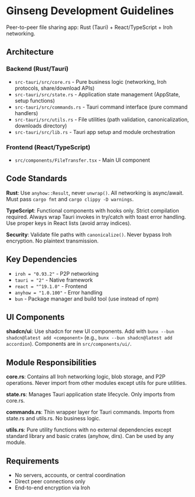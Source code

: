 # Ginseng Development Guidelines

Peer-to-peer file sharing app: Rust (Tauri) + React/TypeScript + Iroh networking.

## Architecture
### Backend (Rust/Tauri)
- `src-tauri/src/core.rs` - Pure business logic (networking, Iroh protocols, share/download APIs)
- `src-tauri/src/state.rs` - Application state management (AppState, setup functions)
- `src-tauri/src/commands.rs` - Tauri command interface (pure command handlers)
- `src-tauri/src/utils.rs` - File utilities (path validation, canonicalization, downloads directory)
- `src-tauri/src/lib.rs` - Tauri app setup and module orchestration

### Frontend (React/TypeScript)
- `src/components/FileTransfer.tsx` - Main UI component

## Code Standards
**Rust**: Use `anyhow::Result`, never `unwrap()`. All networking is async/await. Must pass `cargo fmt` and `cargo clippy -D warnings`.

**TypeScript**: Functional components with hooks only. Strict compilation required. Always wrap Tauri invokes in try/catch with toast error handling. Use proper keys in React lists (avoid array indices).

**Security**: Validate file paths with `canonicalize()`. Never bypass Iroh encryption. No plaintext transmission.

## Key Dependencies
- `iroh = "0.93.2"` - P2P networking
- `tauri = "2"` - Native framework  
- `react = "^19.1.0"` - Frontend
- `anyhow = "1.0.100"` - Error handling
- `bun` - Package manager and build tool (use instead of npm)

## UI Components
**shadcn/ui**: Use shadcn for new UI components. Add with `bunx --bun shadcn@latest add <component>` (e.g., `bunx --bun shadcn@latest add accordion`). Components are in `src/components/ui/`.

## Module Responsibilities
**core.rs**: Contains all Iroh networking logic, blob storage, and P2P operations. Never import from other modules except utils for pure utilities.

**state.rs**: Manages Tauri application state lifecycle. Only imports from core.rs.

**commands.rs**: Thin wrapper layer for Tauri commands. Imports from state.rs and utils.rs. No business logic.

**utils.rs**: Pure utility functions with no external dependencies except standard library and basic crates (anyhow, dirs). Can be used by any module.

## Requirements
- No servers, accounts, or central coordination
- Direct peer connections only
- End-to-end encryption via Iroh